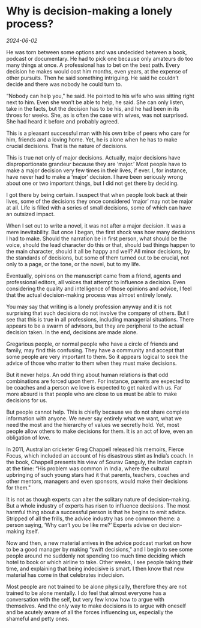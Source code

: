# Why is decision-making a lonely process?

*2024-06-02*

He was torn between some options and was undecided between a book,
podcast or documentary. He had to pick one because only amateurs do too
many things at once. A professional has to bet on the best path. Every
decision he makes would cost him months, even years, at the expense of
other pursuits. Then he said something intriguing. He said he couldn’t
decide and there was nobody he could turn to. 

“Nobody can help you," he said. He pointed to his wife who was sitting
right next to him. Even she won’t be able to help, he said. She can only
listen, take in the facts, but the decision has to be his, and he had
been in its throes for weeks. She, as is often the case with wives, was
not surprised. She had heard it before and probably agreed.

This is a pleasant successful man with his own tribe of peers who care
for him, friends and a loving home. Yet, he is alone when he has to make
crucial decisions. That is the nature of decisions.

This is true not only of major decisions. Actually, major decisions have
disproportionate grandeur because they are ‘major.’ Most people have to
make a major decision very few times in their lives, if ever. I, for
instance, have never had to make a ‘major’ decision. I have been
seriously wrong about one or two important things, but I did not get
there by deciding. 

I got there by being certain. I suspect that when people look back at
their lives, some of the decisions they once considered ‘major’ may not
be major at all. Life is filled with a series of small decisions, some
of which can have an outsized impact.

When I set out to write a novel, it was not after a major decision. It
was a mere inevitability. But once I began, the first shock was how many
decisions I had to make. Should the narration be in first person, what
should be the voice, should the lead character do this or that, should
bad things happen to the main character, should it all be happy and
well? All minor decisions, by the standards of decisions, but some of
them turned out to be crucial, not only to a page, or the tone, or the
novel, but to my life.

Eventually, opinions on the manuscript came from a friend, agents and
professional editors, all voices that attempt to influence a decision.
Even considering the quality and intelligence of those opinions and
advice, I feel that the actual decision-making process was almost
entirely lonely. 

You may say that writing is a lonely profession anyway and it is not
surprising that such decisions do not involve the company of others. But
I see that this is true in all professions, including managerial
situations. There appears to be a swarm of advisors, but they are
peripheral to the actual decision taken. In the end, decisions are made
alone.

Gregarious people, or normal people who have a circle of friends and
family, may find this confusing. They have a community and accept that
some people are very important to them. So it appears logical to seek
the advice of those who matter to them when they must make decisions. 

But it never helps. An odd thing about human relations is that odd
combinations are forced upon them. For instance, parents are expected to
be coaches and a person we love is expected to get naked with us. Far
more absurd is that people who are close to us must be able to make
decisions for us.

But people cannot help. This is chiefly because we do not share complete
information with anyone. We never say entirely what we want, what we
need the most and the hierarchy of values we secretly hold. Yet, most
people allow others to make decisions for them. It is an act of love,
even an obligation of love.

In 2011, Australian cricketer Greg Chappell released his memoirs, Fierce
Focus, which included an account of his disastrous stint as India’s
coach. In the book, Chappell presents his view of Sourav Ganguly, the
Indian captain at the time: “His problem was common in India, where the
cultural upbringing of such young stars had it that parents, teachers,
coaches and other mentors, managers and even sponsors, would make their
decisions for them."

It is not as though experts can alter the solitary nature of
decision-making. But a whole industry of experts has risen to influence
decisions. The most harmful thing about a successful person is that he
begins to emit advice. Stripped of all the frills, the advice industry
has one common theme: a person saying, ‘Why can’t you be like me?’
Experts advise on decision-making itself. 

Now and then, a new material arrives in the advice podcast market on how
to be a good manager by making “swift decisions," and I begin to see
some people around me suddenly not spending too much time deciding which
hotel to book or which airline to take. Other weeks, I see people taking
their time, and explaining that being indecisive is smart. I then know
that new material has come in that celebrates indecision.

Most people are not trained to be alone physically, therefore they are
not trained to be alone mentally. I do feel that almost everyone has a
conversation with the self, but very few know how to argue with
themselves. And the only way to make decisions is to argue with oneself
and be acutely aware of all the forces influencing us, especially the
shameful and petty ones.
